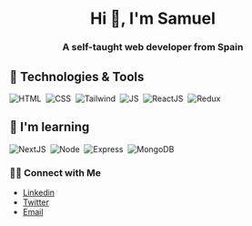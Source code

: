 <h1 align="center">Hi 👋, I'm Samuel</h1>
<h3 align="center">A self-taught web developer from Spain</h3>

## 🔧 Technologies & Tools
![HTML](https://img.shields.io/badge/HTML5-E34F26?style=for-the-badge&logo=html5&logoColor=white)
&nbsp;![CSS](https://img.shields.io/badge/CSS3-1572B6?style=for-the-badge&logo=css3&logoColor=white)
&nbsp;![Tailwind](https://img.shields.io/badge/tailwind-38B2AC?style=for-the-badge&logo=tailwind-css&logoColor=white)
&nbsp;![JS](https://img.shields.io/badge/JavaScript-323330?style=for-the-badge&logo=javascript&logoColor=F7DF1E)
&nbsp;![ReactJS](https://img.shields.io/badge/-ReactJs-61DAFB?logo=react&logoColor=white&style=for-the-badge)
&nbsp;![Redux](https://img.shields.io/badge/Redux-7E57C2?style=for-the-badge&logo=redux&logoColor=white)

## 🌱 I'm learning
![NextJS](https://img.shields.io/badge/next-black?style=for-the-badge&logo=next.js&logoColor=white)
&nbsp;![Node](https://img.shields.io/badge/Node.js-339933?style=for-the-badge&logo=nodedotjs&logoColor=white)
&nbsp;![Express](https://img.shields.io/badge/express-000000?style=for-the-badge&logo=express&logoColor=white)
&nbsp;![MongoDB](https://img.shields.io/badge/MongoDB-499D4A?style=for-the-badge&logo=mongoDB&logoColor=white)

### 🙌🏻 Connect with Me
- <a href="https://www.linkedin.com/in/samuelsrodriguez/" target="_blank" rel="noreferrer noopener">Linkedin</a>
- <a href="https://twitter.com/ssamusr" target="_blank" rel="noreferrer noopener">Twitter</a>
- <a href="mailto:samusr@gmail.com" target="_blank" rel="noreferrer noopener">Email</a>
